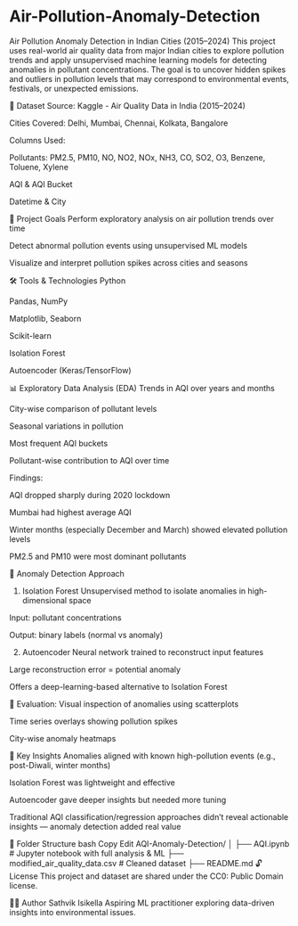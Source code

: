 # Air-Pollution-Anomaly-Detection
 Air Pollution Anomaly Detection in Indian Cities (2015–2024)
This project uses real-world air quality data from major Indian cities to explore pollution trends and apply unsupervised machine learning models for detecting anomalies in pollutant concentrations. The goal is to uncover hidden spikes and outliers in pollution levels that may correspond to environmental events, festivals, or unexpected emissions.

📁 Dataset
Source: Kaggle - Air Quality Data in India (2015–2024)

Cities Covered: Delhi, Mumbai, Chennai, Kolkata, Bangalore

Columns Used:

Pollutants: PM2.5, PM10, NO, NO2, NOx, NH3, CO, SO2, O3, Benzene, Toluene, Xylene

AQI & AQI Bucket

Datetime & City

🎯 Project Goals
Perform exploratory analysis on air pollution trends over time

Detect abnormal pollution events using unsupervised ML models

Visualize and interpret pollution spikes across cities and seasons

🛠️ Tools & Technologies
Python

Pandas, NumPy

Matplotlib, Seaborn

Scikit-learn

Isolation Forest

Autoencoder (Keras/TensorFlow)

📊 Exploratory Data Analysis (EDA)
Trends in AQI over years and months

City-wise comparison of pollutant levels

Seasonal variations in pollution

Most frequent AQI buckets

Pollutant-wise contribution to AQI over time

Findings:

AQI dropped sharply during 2020 lockdown

Mumbai had highest average AQI

Winter months (especially December and March) showed elevated pollution levels

PM2.5 and PM10 were most dominant pollutants

🤖 Anomaly Detection Approach
1. Isolation Forest
Unsupervised method to isolate anomalies in high-dimensional space

Input: pollutant concentrations

Output: binary labels (normal vs anomaly)

2. Autoencoder
Neural network trained to reconstruct input features

Large reconstruction error = potential anomaly

Offers a deep-learning-based alternative to Isolation Forest

🎯 Evaluation:
Visual inspection of anomalies using scatterplots

Time series overlays showing pollution spikes

City-wise anomaly heatmaps

🧠 Key Insights
Anomalies aligned with known high-pollution events (e.g., post-Diwali, winter months)

Isolation Forest was lightweight and effective

Autoencoder gave deeper insights but needed more tuning

Traditional AQI classification/regression approaches didn’t reveal actionable insights — anomaly detection added real value

📁 Folder Structure
bash
Copy
Edit
AQI-Anomaly-Detection/
│
├── AQI.ipynb                 # Jupyter notebook with full analysis & ML
├── modified_air_quality_data.csv  # Cleaned dataset
├── README.md
🔓 License
This project and dataset are shared under the CC0: Public Domain license.

🙋‍♂️ Author
Sathvik Isikella
Aspiring ML practitioner exploring data-driven insights into environmental issues.

